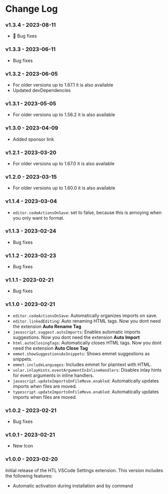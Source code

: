 # Change Log

### v1.3.4 - 2023-08-11

- 🐛 Bug fixes

### v1.3.3 - 2023-06-11

- Bug fixes

### v1.3.2 - 2023-06-05

- For older versions up to 1.67.1 it is also available
- Updated devDependencies

### v1.3.1 - 2023-05-05

- For older versions up to 1.56.2 it is also available

### v1.3.0 - 2023-04-09

- Added sponsor link

### v1.2.1 - 2023-03-20

- For older versions up to 1.67.0 it is also available

### v1.2.0 - 2023-03-15

- For older versions up to 1.60.0 it is also available

### v1.1.4 - 2023-03-04

- `editor.codeActionsOnSave`: set to false, because this is annoying when you only want to format.

### v1.1.3 - 2023-02-24

- Bug fixes

### v1.1.2 - 2023-02-23

- Bug fixes

### v1.1.1 - 2023-02-21

- Bug fixes

### v1.1.0 - 2023-02-21

- `editor.codeActionsOnSave`: Automatically organizes imports on save.
- `editor.linkedEditing`: Auto renaming HTML tags. Now you dont need the extension **Auto Rename Tag**
- `javascript.suggest.autoImports`: Enables automatic imports suggestions. Now you dont need the extension **Auto Import**
- `html.autoClosingTags`: Automatically closes HTML tags. Now you dont need the extension **Auto Close Tag**
- `emmet.showSuggestionsAsSnippets`: Shows emmet suggestions as snippets.
- `emmet.includeLanguages`: Includes emmet for plaintext with HTML.
- `volar.inlayHints.eventArgumentInInlineHandlers`: Disables inlay hints for event arguments in inline handlers.
- `javascript.updateImportsOnFileMove.enabled`: Automatically updates imports when files are moved.
- `typescript.updateImportsOnFileMove.enabled`: Automatically updates imports when files are moved.

### v1.0.2 - 2023-02-21

- Bug fixes

### v1.0.1 - 2023-02-21

- New Icon

### v1.0.0 - 2023-02-20

Initial release of the HTL VSCode Settings extension. This version includes the following features:

- Automatic activation during installation and by command
